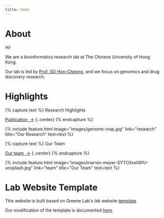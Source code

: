 ```yaml
---
title: Home
---
```


# About

Hi!

We are a bioinformatics research lab at The Chinese University of Hong Kong.

Our lab is led by [Prof. SO Hon-Cheong](https://www2.sbs.cuhk.edu.hk/en-gb/people/academic-staff/prof-so-hon-cheong), and we focus on genomics and drug discovery research.

<!-- section break -->

# Highlights

{% capture text %}
Research Highlights

[Publication &nbsp;→](research)
{:.center}
{% endcapture %}

{%
  include feature.html
  image="images/genome-map.jpg"
  link="research"
  title="Our Research"
  text=text
%}

{% capture text %}
Our Team

[Our team &nbsp;→](team)
{:.center}
{% endcapture %}

{%
  include feature.html
  image="images/marvin-meyer-SYTO3xs06fU-unsplash.jpg"
  link="team"
  title="Our Team"
  text=text
%}

<!-- section break -->

# Lab Website Template

This website is built based on Greene Lab's lab website [template](https://github.com/greenelab/lab-website-template).

Our modification of the template is documented [here](https://github.com/Carlos-Chau/so-lab).
